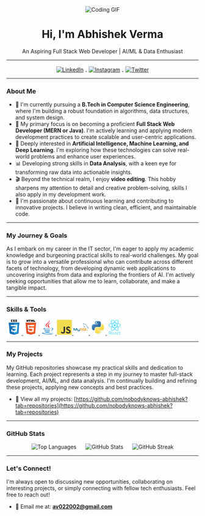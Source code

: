 <div align="center">
  <img src="https://i.pinimg.com/originals/f8/4e/d3/f84ed33a99ef9e9e6ff3ccf3c9f98d9f.gif" alt="Coding GIF" width="400"/>
  <h1>Hi, I'm Abhishek Verma</h1>
  <p>An Aspiring Full Stack Web Developer | AI/ML & Data Enthusiast </p>
</div>

---

<p align="center">
  <a href="https://linkedin.com/in/abhishek-verma-149b51282/" target="_blank">
    <img src="https://raw.githubusercontent.com/rahuldkjain/github-profile-readme-generator/master/src/images/icons/Social/linked-in-alt.svg" alt="LinkedIn" height="30" width="40" style="vertical-align:middle; margin: 0 5px;"/>
  </a>
  <a href="https://instagram.com/nobodyknows_abhishek" target="_blank">
    <img src="https://raw.githubusercontent.com/rahuldkjain/github-profile-readme-generator/master/src/images/icons/Social/instagram.svg" alt="Instagram" height="30" width="40" style="vertical-align:middle; margin: 0 5px;"/>
  </a>
  <a target="_blank" href="https://www.instagram.com/nobodyknows_abhishek/">
    <img src="https://img.shields.io/twitter/follow/nobodyknows_abhishek?logo=twitter&style=for-the-badge" alt="Twitter" style="vertical-align:middle; margin: 0 5px;"/>
  </a>
</p>

---

### About Me

- 🔭 I'm currently pursuing a **B.Tech in Computer Science Engineering**, where I'm building a robust foundation in algorithms, data structures, and system design.
- 🌱 My primary focus is on becoming a proficient **Full Stack Web Developer (MERN or Java)**. I'm actively learning and applying modern development practices to create scalable and user-centric applications.
- 🧠 Deeply interested in **Artificial Intelligence, Machine Learning, and Deep Learning**. I'm exploring how these technologies can solve real-world problems and enhance user experiences.
- 📊 Developing strong skills in **Data Analysis**, with a keen eye for transforming raw data into actionable insights.
- 🎬 Beyond the technical realm, I enjoy **video editing**. This hobby sharpens my attention to detail and creative problem-solving, skills I also apply in my development work.
- 🚀 I'm passionate about continuous learning and contributing to innovative projects. I believe in writing clean, efficient, and maintainable code.

---

### My Journey & Goals

As I embark on my career in the IT sector, I'm eager to apply my academic knowledge and burgeoning practical skills to real-world challenges. My goal is to grow into a versatile professional who can contribute across different facets of technology, from developing dynamic web applications to uncovering insights from data and exploring the frontiers of AI. I'm actively seeking opportunities that allow me to learn, collaborate, and make a tangible impact.

---

### Skills & Tools

<p align="left">
  <a href="https://www.w3schools.com/css/" target="_blank" rel="noreferrer"> <img src="https://raw.githubusercontent.com/devicons/devicon/master/icons/css3/css3-original-wordmark.svg" alt="CSS3" width="40" height="40"/> </a>
  <a href="https://www.w3.org/html/" target="_blank" rel="noreferrer"> <img src="https://raw.githubusercontent.com/devicons/devicon/master/icons/html5/html5-original-wordmark.svg" alt="HTML5" width="40" height="40"/> </a>
  <a href="https://www.java.com" target="_blank" rel="noreferrer"> <img src="https://raw.githubusercontent.com/devicons/devicon/master/icons/java/java-original.svg" alt="Java" width="40" height="40"/> </a>
  <a href="https://developer.mozilla.org/en-US/docs/Web/JavaScript" target="_blank" rel="noreferrer"> <img src="https://raw.githubusercontent.com/devicons/devicon/master/icons/javascript/javascript-original.svg" alt="JavaScript" width="40" height="40"/> </a>
  <a href="https://www.mysql.com/" target="_blank" rel="noreferrer"> <img src="https://raw.githubusercontent.com/devicons/devicon/master/icons/mysql/mysql-original-wordmark.svg" alt="MySQL" width="40" height="40"/> </a>
  <a href="https://www.python.org" target="_blank" rel="noreferrer"> <img src="https://raw.githubusercontent.com/devicons/devicon/master/icons/python/python-original.svg" alt="Python" width="40" height="40"/> </a>
  <a href="https://reactjs.org/" target="_blank" rel="noreferrer"> <img src="https://raw.githubusercontent.com/devicons/devicon/master/icons/react/react-original-wordmark.svg" alt="React" width="40" height="40"/> </a>
</p>

---

### My Projects

My GitHub repositories showcase my practical skills and dedication to learning. Each project represents a step in my journey to master full-stack development, AI/ML, and data analysis. I'm continually building and refining these projects, applying new concepts and best practices.

- 🔗 View all my projects: [https://github.com/nobodyknows-abhishek?tab=repositories](https://github.com/nobodyknows-abhishek?tab=repositories)

---

### GitHub Stats

<p align="center">
  <img src="https://github-readme-stats.vercel.app/api/top-langs?username=nobodyknows-abhishek&show_icons=true&locale=en&layout=compact" alt="Top Languages" style="margin: 0 10px;"/>
  <img src="https://github-readme-stats.vercel.app/api?username=nobodyknows-abhishek&show_icons=true&locale=en" alt="GitHub Stats" style="margin: 0 10px;"/>
  <img src="https://github-readme-streak-stats.herokuapp.com/?user=nobodyknows-abhishek&" alt="GitHub Streak" style="margin: 0 10px;"/>
</p>

---

### Let's Connect!

I'm always open to discussing new opportunities, collaborating on interesting projects, or simply connecting with fellow tech enthusiasts. Feel free to reach out!

- 📧 Email me at: **av022002@gmail.com**
